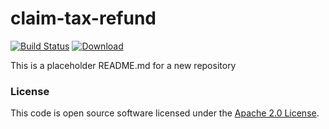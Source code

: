 
# claim-tax-refund

[![Build Status](https://travis-ci.org/hmrc/claim-tax-refund.svg?branch=master)](https://travis-ci.org/hmrc/claim-tax-refund) [ ![Download](https://api.bintray.com/packages/hmrc/releases/claim-tax-refund/images/download.svg) ](https://bintray.com/hmrc/releases/claim-tax-refund/_latestVersion)

This is a placeholder README.md for a new repository

### License

This code is open source software licensed under the [Apache 2.0 License]("http://www.apache.org/licenses/LICENSE-2.0.html").
    